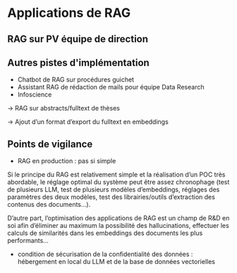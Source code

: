 # Applications de RAG

## RAG sur PV équipe de direction

## Autres pistes d'implémentation

* Chatbot de RAG sur procédures guichet
* Assistant RAG de rédaction de mails pour équipe Data Research
* Infoscience

\-> RAG sur abstracts/fulltext de thèses

\-> Ajout d’un format d’export du fulltext en embeddings

## Points de vigilance

* RAG en production : pas si simple

Si le principe du RAG est relativement simple et la réalisation d’un POC très abordable, le réglage optimal du système peut être assez chronophage (test de plusieurs LLM, test de plusieurs modèles d’embeddings, réglages des paramètres des deux modèles, test des librairies/outils d’extraction des contenus des documents…).

D’autre part, l’optimisation des applications de RAG est un champ de R\&D en soi afin d’éliminer au maximum la possibilité des hallucinations, effectuer les calculs de similarités dans les embeddings des documents les plus performants…

* condition de sécurisation de la confidentialité des données : hébergement en local du LLM et de la base de données vectorielles

